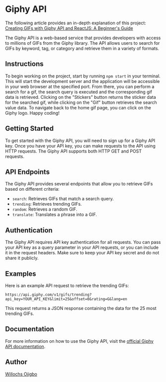 # Giphy API

The following article provides an in-depth explanation of this project:
[Creating GIFs with Giphy API and ReactJS: A Beginner's Guide](https://dev.to/willochs316/creating-gifs-with-giphy-api-and-reactjs-a-beginners-guide-3ak2-temp-slug-9909615)

The Giphy API is a web-based service that provides developers with access to millions of GIFs from the Giphy library. The API allows users to search for GIFs by keyword, tag, or category and retrieve them in a variety of formats.

## Instructions

To begin working on the project, start by running `npm start` in your terminal. This will start the development server and the application will be accessible in your web browser at the specified port. From there, you can perform a search for a gif, the search query is executed and the corresponding gif data is retrieved. Clicking on the "Stickers" button returns the sticker data for the searched gif, while clicking on the "Gif" button retrieves the search value data. To navigate back to the home gif page, you can click on the Giphy logo. Happy coding!

## Getting Started

To get started with the Giphy API, you will need to sign up for a Giphy API key. Once you have your API key, you can make requests to the API using HTTP requests. The Giphy API supports both HTTP GET and POST requests.

## API Endpoints

The Giphy API provides several endpoints that allow you to retrieve GIFs based on different criteria:

+ `search`: Retrieves GIFs that match a search query.
+ `trending`: Retrieves trending GIFs.
+ `random`: Retrieves a random GIF.
+ `translate`: Translates a phrase into a GIF.

## Authentication

The Giphy API requires API key authentication for all requests. You can pass your API key as a query parameter in your API requests, or you can include it in the request headers. Make sure to keep your API key secret and do not share it publicly.

## Examples

Here is an example API request to retrieve the trending GIFs:

```
https://api.giphy.com/v1/gifs/trending?api_key=YOUR_API_KEY&limit=25&offset=0&rating=G&lang=en
```

This request returns a JSON response containing the data for the 25 most trending GIFs.

## Documentation
For more information on how to use the Giphy API, visit the [official Giphy API documentation](https://developers.giphy.com/docs/api/).

## Author
[Willochs Ojigbo](https://www.linkedin.com/in/willochs316/)
